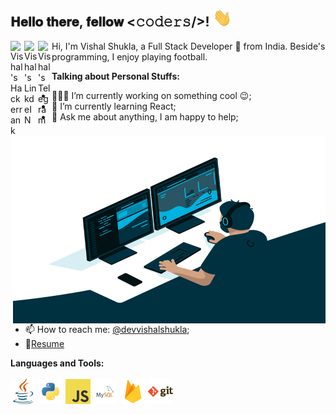 <h2> 𝐇𝐞𝐥𝐥𝐨 𝐭𝐡𝐞𝐫𝐞, 𝐟𝐞𝐥𝐥𝐨𝐰 <𝚌𝚘𝚍𝚎𝚛𝚜/>! <img src="https://raw.githubusercontent.com/ABSphreak/ABSphreak/master/gifs/Hi.gif" width="30px"></h2>
<p> 
<!-- <a href="" target="_blank">
  <img align="left" alt="Vishal's Discord" width="22px" src="https://cdn.jsdelivr.net/npm/simple-icons@v3/icons/discord.svg" />
</a> -->
<a href="https://www.hackerrank.com/vishalshukla?hr_r=1" target="_blank">
  <img align="left" alt="Vishal's Hackerrank" width="22px" src="https://cdn.jsdelivr.net/npm/simple-icons@3.12.4/icons/hackerrank.svg" />
</a>
<a href="https://www.linkedin.com/in/vishal-shukla-703858175/" target="_blank">
  <img align="left" alt="Vishal's LinkdeIN" width="22px" src="https://cdn.jsdelivr.net/npm/simple-icons@v3/icons/linkedin.svg" />
</a>
<a href="https://t.me/vishalshukla01" target="_blank">
  <img align="left" alt="Vishal's Telegram" width="22px" src="https://cdn.jsdelivr.net/npm/simple-icons@v3/icons/telegram.svg" />
</a>
</p>

Hi, I'm Vishal Shukla, a Full Stack Developer 🚀 from India. Beside's programming, I enjoy playing football.

<img align="right" alt="GIF" src="https://github.com/devvishalshukla/devvishalshukla/blob/main/code.gif?raw=true" width="500" height="300" />


**Talking about Personal Stuffs:**

- 👨🏽‍💻 I’m currently working on something cool :wink:;
- 🌱 I’m currently learning React; 
- 💬 Ask me about anything, I am happy to help;
- 📫 How to reach me: [@devvishalshukla](mailto:01vishals@gmail.com);
- 📝[Resume](https://drive.google.com/file/d/17WToO4yfUGl9XnpQdT7At_6xtieAI0jL/view?usp=sharing)

**Languages and Tools:**  
<br/>
<code><img height="40" src="https://raw.githubusercontent.com/github/explore/80688e429a7d4ef2fca1e82350fe8e3517d3494d/topics/java/java.png"></code>
<code><img height="40" src="https://raw.githubusercontent.com/github/explore/80688e429a7d4ef2fca1e82350fe8e3517d3494d/topics/python/python.png"></code>
<code><img height="40" src="https://raw.githubusercontent.com/github/explore/80688e429a7d4ef2fca1e82350fe8e3517d3494d/topics/javascript/javascript.png"></code>
<code><img height="40" src="https://raw.githubusercontent.com/github/explore/80688e429a7d4ef2fca1e82350fe8e3517d3494d/topics/mysql/mysql.png"></code>
<code><img height="40" src="https://raw.githubusercontent.com/github/explore/80688e429a7d4ef2fca1e82350fe8e3517d3494d/topics/firebase/firebase.png"></code>
<code><img height="40" src="https://raw.githubusercontent.com/github/explore/80688e429a7d4ef2fca1e82350fe8e3517d3494d/topics/git/git.png"></code>
